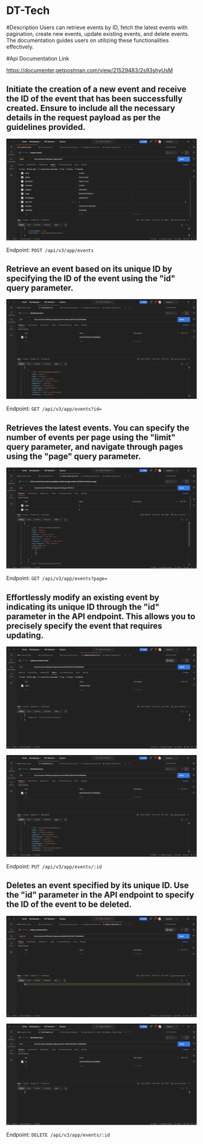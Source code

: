 # DT-Tech
#Description
Users can retrieve events by ID, fetch the latest events with pagination, create new events, update existing events, and delete events. The documentation guides users on utilizing these functionalities effectively.

#Api Documentation Link

https://documenter.getpostman.com/view/21529483/2s93shyUsM


## Initiate the creation of a new event and receive the ID of the event that has been successfully created. Ensure to include all the necessary details in the request payload as per the guidelines provided.

![Post Request Screenshot](./screenshots/postrequest.png)

Endpoint: `POST /api/v3/app/events`

## Retrieve an event based on its unique ID by specifying the ID of the event using the "id" query parameter.

![Get Request Screenshot](./screenshots/Get.png)

Endpoint: `GET /api/v3/app/events?id=`


## Retrieves the latest events. You can specify the number of events per page using the "limit" query parameter, and navigate through pages using the "page" query parameter.
![Get Request Screenshot](./screenshots/GetById.png)

Endpoint: `GET /api/v3/app/events?page=`

## Effortlessly modify an existing event by indicating its unique ID through the "id" parameter in the API endpoint. This allows you to precisely specify the event that requires updating.

![Put Request Screenshot](./screenshots/putRequest.png)

![Put Request Screenshot](./screenshots/put2.png)

Endpoint: `PUT /api/v3/app/events/:id`


## Deletes an event specified by its unique ID. Use the "id" parameter in the API endpoint to specify the ID of the event to be deleted.

![Put Request Screenshot](./screenshots/deleteReq.png)

![Put Request Screenshot](./screenshots/delete2.png)

Endpoint: `DELETE /api/v3/app/events/:id`


